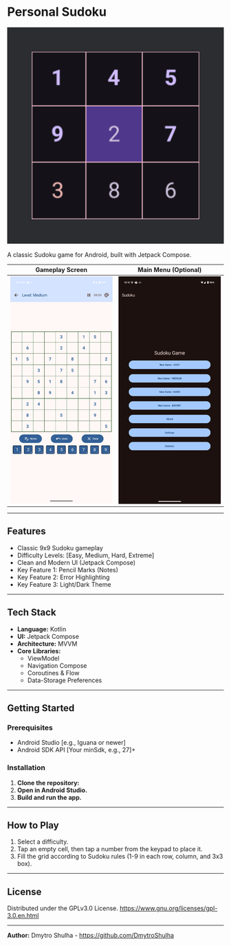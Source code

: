 # Personal Sudoku

<img src="./app/src/main/ic_launcher-playstore.png" alt="Personal Sudoku Logo" width="512" />

A classic Sudoku game for Android, built with Jetpack Compose.

|       Gameplay Screen        | Main Menu (Optional)                                  |
|:----------------------------:| :---------------------------------------------------: |
| ![Gameplay Screenshot](./screenshots/game.png) | ![Main Menu Screenshot](./screenshots/main.png) |

---

## Features

*   Classic 9x9 Sudoku gameplay
*   Difficulty Levels: [Easy, Medium, Hard, Extreme]
*   Clean and Modern UI (Jetpack Compose)
*   Key Feature 1: Pencil Marks (Notes)
*   Key Feature 2: Error Highlighting
*   Key Feature 3: Light/Dark Theme
---

## Tech Stack

*   **Language:** Kotlin
*   **UI:** Jetpack Compose
*   **Architecture:** MVVM
*   **Core Libraries:**
    *   ViewModel
    *   Navigation Compose
    *   Coroutines & Flow
    *   Data-Storage Preferences
---

## Getting Started

### Prerequisites

*   Android Studio [e.g., Iguana or newer]
*   Android SDK API [Your minSdk, e.g., 27]+

### Installation

1.  **Clone the repository:**
2.  **Open in Android Studio.**
3.  **Build and run the app.**

---

## How to Play

1.  Select a difficulty.
2.  Tap an empty cell, then tap a number from the keypad to place it.
3.  Fill the grid according to Sudoku rules (1-9 in each row, column, and 3x3 box).

---

## License

Distributed under the GPLv3.0 License.
https://www.gnu.org/licenses/gpl-3.0.en.html

---

**Author:** Dmytro Shulha - https://github.com/DmytroShulha